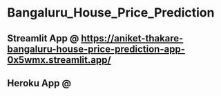 # Bangaluru_House_Price_Prediction

## Streamlit App  @ https://aniket-thakare-bangaluru-house-price-prediction-app-0x5wmx.streamlit.app/
## Heroku App @ 
